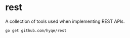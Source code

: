 # rest

A collection of tools used when implementing REST APIs.

```bash
go get github.com/hyqe/rest
```

